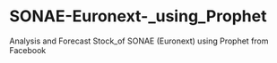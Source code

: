 # SONAE-Euronext-_using_Prophet
Analysis and Forecast Stock_of SONAE (Euronext) using Prophet from Facebook
